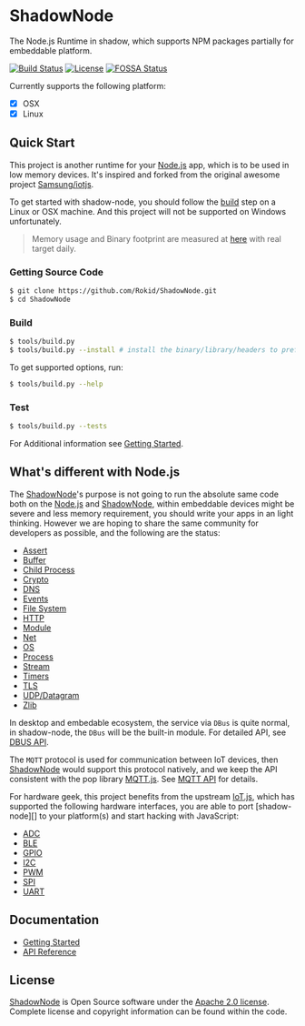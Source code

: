# ShadowNode

The Node.js Runtime in shadow, which supports NPM packages partially for embeddable platform.

[![Build Status](https://travis-ci.org/Rokid/ShadowNode.svg?branch=master)](https://travis-ci.org/Rokid/ShadowNode)
[![License](https://img.shields.io/badge/licence-Apache%202.0-brightgreen.svg?style=flat)](LICENSE)
[![FOSSA Status](https://app.fossa.io/api/projects/git%2Bgithub.com%2FRokid%2Fshadow-node.svg?type=shield)](https://app.fossa.io/projects/git%2Bgithub.com%2FRokid%2Fshadow-node?ref=badge_shield)

Currently supports the following platform:

- [x] OSX
- [x] Linux

## Quick Start

This project is another runtime for your [Node.js][] app, which is to be used in low memory devices. It's inspired and forked
from the original awesome project [Samsung/iotjs][].

To get started with shadow-node, you should follow the [build](#build) step on a Linux or OSX machine. And this project 
will not be supported on Windows unfortunately.

> Memory usage and Binary footprint are measured at [here](https://samsung.github.io/js-remote-test) with real target daily.

### Getting Source Code

```sh
$ git clone https://github.com/Rokid/ShadowNode.git
$ cd ShadowNode
```

### Build

```sh
$ tools/build.py
$ tools/build.py --install # install the binary/library/headers to prefix, default /usr/local
```

To get supported options, run:

```sh
$ tools/build.py --help
```

### Test

```sh
$ tools/build.py --tests
```

For Additional information see [Getting Started](docs/Getting-Started.md).

## What's different with Node.js

The [ShadowNode][]'s purpose is not going to run the absolute same code both on the [Node.js][] 
and [ShadowNode][], within embeddable devices might be severe and less memory requirement, you should 
write your apps in an light thinking. However we are hoping to share the same community for developers 
as possible, and the following are the status:

- [Assert](docs/api/Assert.md)
- [Buffer](docs/api/Buffer.md)
- [Child Process](docs/api/Child-Process.md)
- [Crypto](docs/api/Crypto.md)
- [DNS](docs/api/DNS.md)
- [Events](docs/api/Events.md)
- [File System](docs/api/File-System.md)
- [HTTP](docs/api/HTTP.md)
- [Module](docs/api/Module.md)
- [Net](docs/api/Net.md)
- [OS](docs/api/OS.md)
- [Process](docs/api/Process.md)
- [Stream](docs/api/Stream.md)
- [Timers](docs/api/Timers.md)
- [TLS](docs/api/TLS.md)
- [UDP/Datagram](docs/api/DGRAM.md)
- [Zlib](docs/api/Zlib.md)

In desktop and embedable ecosystem, the service via `DBus` is quite normal, in shadow-node, the `DBus`
will be the built-in module. For detailed API, see [DBUS API](docs/api/DBUS.md).

The `MQTT` protocol is used for communication between IoT devices, then [ShadowNode][] would support
this protocol natively, and we keep the API consistent with the pop library [MQTT.js][]. See 
[MQTT API](docs/api/MQTT.md) for details.

For hardware geek, this project benefits from the upstream [IoT.js][], which has supported the 
following hardware interfaces, you are able to port [shadow-node][] to your platform(s) and 
start hacking with JavaScript:

- [ADC](docs/api/ADC.md)
- [BLE](docs/api/BLE.md)
- [GPIO](docs/api/GPIO.md)
- [I2C](docs/api/I2C.md)
- [PWM](docs/api/PWM.md)
- [SPI](docs/api/SPI.md)
- [UART](docs/api/UART.md)

## Documentation

- [Getting Started](docs/Getting-Started.md)
- [API Reference](docs/api/README.md)

## License

[ShadowNode][] is Open Source software under the [Apache 2.0 license][].
Complete license and copyright information can be found within the code.

[ShadowNode]: https://github.com/Rokid/shadow-node
[Node.js]: https://github.com/nodejs/node
[Iot.js]: https://github.com/Samsung/iotjs
[Samsung/iotjs]: https://github.com/Samsung/iotjs
[MQTT.js]: https://github.com/mqttjs/MQTT.js
[Apache 2.0 license]: https://www.apache.org/licenses/LICENSE-2.0
